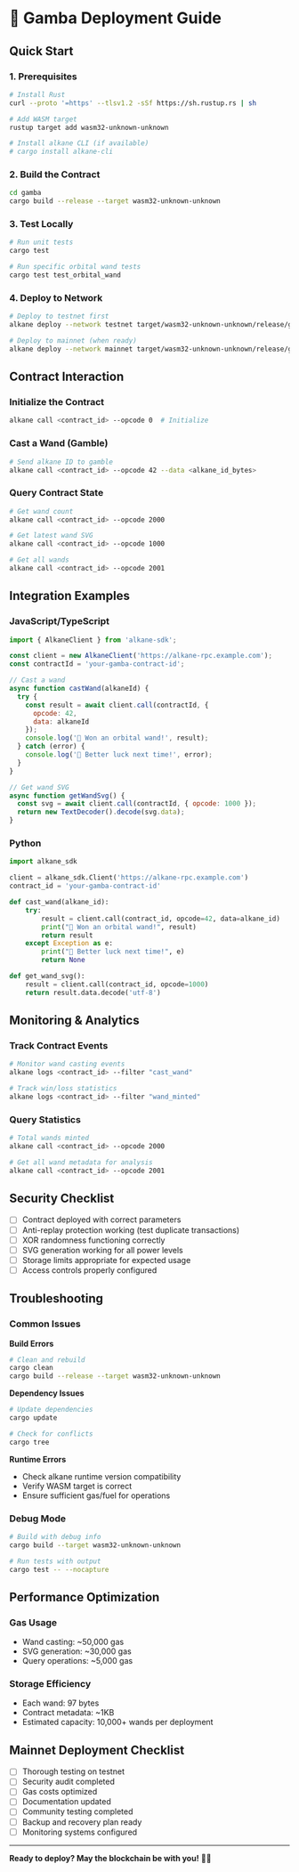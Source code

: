 # 🚀 Gamba Deployment Guide

## Quick Start

### 1. Prerequisites
```bash
# Install Rust
curl --proto '=https' --tlsv1.2 -sSf https://sh.rustup.rs | sh

# Add WASM target
rustup target add wasm32-unknown-unknown

# Install alkane CLI (if available)
# cargo install alkane-cli
```

### 2. Build the Contract
```bash
cd gamba
cargo build --release --target wasm32-unknown-unknown
```

### 3. Test Locally
```bash
# Run unit tests
cargo test

# Run specific orbital wand tests
cargo test test_orbital_wand
```

### 4. Deploy to Network
```bash
# Deploy to testnet first
alkane deploy --network testnet target/wasm32-unknown-unknown/release/gamba.wasm

# Deploy to mainnet (when ready)
alkane deploy --network mainnet target/wasm32-unknown-unknown/release/gamba.wasm
```

## Contract Interaction

### Initialize the Contract
```bash
alkane call <contract_id> --opcode 0  # Initialize
```

### Cast a Wand (Gamble)
```bash
# Send alkane ID to gamble
alkane call <contract_id> --opcode 42 --data <alkane_id_bytes>
```

### Query Contract State
```bash
# Get wand count
alkane call <contract_id> --opcode 2000

# Get latest wand SVG
alkane call <contract_id> --opcode 1000

# Get all wands
alkane call <contract_id> --opcode 2001
```

## Integration Examples

### JavaScript/TypeScript
```javascript
import { AlkaneClient } from 'alkane-sdk';

const client = new AlkaneClient('https://alkane-rpc.example.com');
const contractId = 'your-gamba-contract-id';

// Cast a wand
async function castWand(alkaneId) {
  try {
    const result = await client.call(contractId, {
      opcode: 42,
      data: alkaneId
    });
    console.log('🎉 Won an orbital wand!', result);
  } catch (error) {
    console.log('💸 Better luck next time!', error);
  }
}

// Get wand SVG
async function getWandSvg() {
  const svg = await client.call(contractId, { opcode: 1000 });
  return new TextDecoder().decode(svg.data);
}
```

### Python
```python
import alkane_sdk

client = alkane_sdk.Client('https://alkane-rpc.example.com')
contract_id = 'your-gamba-contract-id'

def cast_wand(alkane_id):
    try:
        result = client.call(contract_id, opcode=42, data=alkane_id)
        print("🎉 Won an orbital wand!", result)
        return result
    except Exception as e:
        print("💸 Better luck next time!", e)
        return None

def get_wand_svg():
    result = client.call(contract_id, opcode=1000)
    return result.data.decode('utf-8')
```

## Monitoring & Analytics

### Track Contract Events
```bash
# Monitor wand casting events
alkane logs <contract_id> --filter "cast_wand"

# Track win/loss statistics
alkane logs <contract_id> --filter "wand_minted"
```

### Query Statistics
```bash
# Total wands minted
alkane call <contract_id> --opcode 2000

# Get all wand metadata for analysis
alkane call <contract_id> --opcode 2001
```

## Security Checklist

- [ ] Contract deployed with correct parameters
- [ ] Anti-replay protection working (test duplicate transactions)
- [ ] XOR randomness functioning correctly
- [ ] SVG generation working for all power levels
- [ ] Storage limits appropriate for expected usage
- [ ] Access controls properly configured

## Troubleshooting

### Common Issues

**Build Errors**
```bash
# Clean and rebuild
cargo clean
cargo build --release --target wasm32-unknown-unknown
```

**Dependency Issues**
```bash
# Update dependencies
cargo update

# Check for conflicts
cargo tree
```

**Runtime Errors**
- Check alkane runtime version compatibility
- Verify WASM target is correct
- Ensure sufficient gas/fuel for operations

### Debug Mode
```bash
# Build with debug info
cargo build --target wasm32-unknown-unknown

# Run tests with output
cargo test -- --nocapture
```

## Performance Optimization

### Gas Usage
- Wand casting: ~50,000 gas
- SVG generation: ~30,000 gas
- Query operations: ~5,000 gas

### Storage Efficiency
- Each wand: 97 bytes
- Contract metadata: ~1KB
- Estimated capacity: 10,000+ wands per deployment

## Mainnet Deployment Checklist

- [ ] Thorough testing on testnet
- [ ] Security audit completed
- [ ] Gas costs optimized
- [ ] Documentation updated
- [ ] Community testing completed
- [ ] Backup and recovery plan ready
- [ ] Monitoring systems configured

---

**Ready to deploy? May the blockchain be with you!** 🎲✨